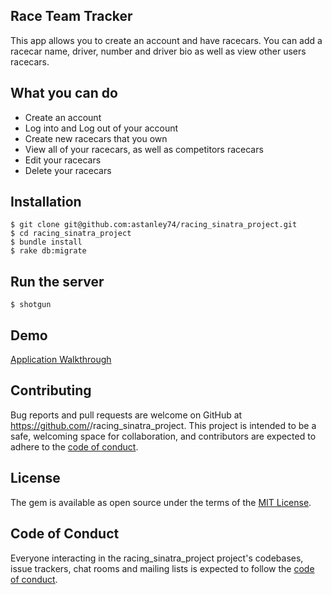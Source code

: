 ## Race Team Tracker

This app allows you to create an account and have racecars. You can add a racecar name, driver, number and driver bio as well as view other users racecars. 

## What you can do

- Create an account
- Log into and Log out of your account
- Create new racecars that you own
- View all of your racecars, as well as competitors racecars
- Edit your racecars
- Delete your racecars

## Installation

    $ git clone git@github.com:astanley74/racing_sinatra_project.git
    $ cd racing_sinatra_project
    $ bundle install
    $ rake db:migrate

## Run the server

    $ shotgun

## Demo
[Application Walkthrough](https://www.youtube.com/watch?v=7qb7GvwGI9U&t=5s)


## Contributing

Bug reports and pull requests are welcome on GitHub at https://github.com/<astanley74>/racing_sinatra_project. This project is intended to be a safe, welcoming space for collaboration, and contributors are expected to adhere to the [code of conduct](https://github.com/<astanley74>/racing_sinatra_project/blob/master/CODE_OF_CONDUCT.md).


## License

The gem is available as open source under the terms of the [MIT License](https://opensource.org/licenses/MIT).

## Code of Conduct

Everyone interacting in the racing_sinatra_project project's codebases, issue trackers, chat rooms and mailing lists is expected to follow the [code of conduct](https://github.com/<astanley74>/racing_sinatra_project/blob/master/CODE_OF_CONDUCT.md).